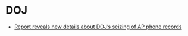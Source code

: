 # DOJ
- [Report reveals new details about DOJ’s seizing of AP phone records](https://www.cjr.org/watchdog/doj-ap-phone-records.php)
